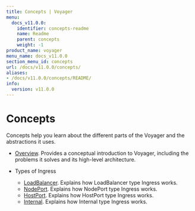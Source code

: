 ```yaml
---
title: Concepts | Voyager
menu:
  docs_v11.0.0:
    identifier: concepts-readme
    name: Readme
    parent: concepts
    weight: -1
product_name: voyager
menu_name: docs_v11.0.0
section_menu_id: concepts
url: /docs/v11.0.0/concepts/
aliases:
- /docs/v11.0.0/concepts/README/
info:
  version: v11.0.0
---
```


# Concepts

Concepts help you learn about the different parts of the Voyager and the abstractions it uses.

- [Overview](/docs/v11.0.0/concepts/overview). Provides a conceptual introduction to Voyager, including the problems it solves and its high-level architecture.

- Types of Ingress
  - [LoadBalancer](/docs/v11.0.0/concepts/ingress-types/loadbalancer). Explains how LoadBalancer type Ingress works.
  - [NodePort](/docs/v11.0.0/concepts/ingress-types/nodeport). Explains how NodePort type Ingress works.
  - [HostPort](/docs/v11.0.0/concepts/ingress-types/hostport). Explains how HostPort type Ingress works.
  - [Internal](/docs/v11.0.0/concepts/ingress-types/internal). Explains how Internal type Ingress works.
